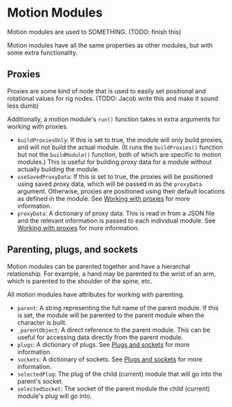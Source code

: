 # Motion Modules

Motion modules are used to SOMETHING. (TODO: finish this)

Motion modules have all the same properties as other modules, but with some extra functionality.

## Proxies

Proxies are some kind of node that is used to easily set positional and rotational values for rig nodes. (TODO: Jacob write this and make it sound less dumb)

Additionally, a motion module's `run()` function takes in extra arguments for working with proxies.

- `buildProxiesOnly`: If this is set to true, the module will only build proxies, and will not build the actual module. (It runs the `buildProxies()` function but not the `buildModule()` function, both of which are specific to motion modules.) This is useful for building proxy data for a module without actually building the module.
- `useSavedProxyData`: If this is set to true, the proxies will be positioned using saved proxy data, which will be passed in as the `proxyData` argument. Otherwise, proxies are positioned using their default locations as defined in the module. See [Working with proxies](working-with-proxies.md) for more information.
- `proxyData`: A dictionary of proxy data. This is read in from a JSON file and the relevant information is passed to each individual module. See [Working with proxies](working-with-proxies.md) for more information.

## Parenting, plugs, and sockets

Motion modules can be parented together and have a hierarchal relationship. For example, a hand may be parented to the wrist of an arm, which is parented to the shoulder of the spine, etc.

All motion modules have attributes for working with parenting.

- `parent`: A string representing the full name of the parent module. If this is set, the module will be parented to the parent module when the character is built.
- `_parentObject`: A direct reference to the parent module. This can be useful for accessing data directly from the parent module.
- `plugs`: A dictionary of plugs. See [Plugs and sockets](plugs-and-sockets.md) for more information.
- `sockets`: A dictionary of sockets. See [Plugs and sockets](plugs-and-sockets.md) for more information.
- `selectedPlug`: The plug of the child (current) module that will go into the parent's socket.
- `selectedSocket`: The socket of the parent module the child (current) module's plug will go into.
